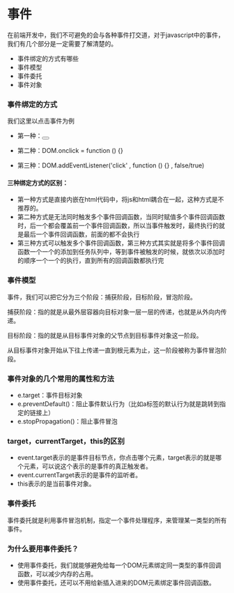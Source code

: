 # 事件
在前端开发中，我们不可避免的会与各种事件打交道，对于javascript中的事件，我们有几个部分是一定需要了解清楚的。

- 事件绑定的方式有哪些
- 事件模型
- 事件委托
- 事件对象

### 事件绑定的方式
我们这里以点击事件为例

- 第一种：<button onclick=”alert(1)”></button>

- 第二种：DOM.onclick = function () {}

- 第三种：DOM.addEventListener('click' , function () {} , false/true)

#### 三种绑定方式的区别：
- 第一种方式是直接内嵌在html代码中，将js和html耦合在一起，这种方式是不推荐的。
- 第二种方式是无法同时触发多个事件回调函数，当同时赋值多个事件回调函数时，后一个都会覆盖前一个事件回调函数，所以当事件触发时，最终执行的就是最后一个事件回调函数，前面的都不会执行
- 第三种方式可以触发多个事件回调函数，第三种方式其实就是将多个事件回调函数一个一个的添加到任务队列中，等到事件被触发的时候，就依次以添加时的顺序一个一个的执行，直到所有的回调函数都执行完


### 事件模型
事件，我们可以把它分为三个阶段：捕获阶段，目标阶段，冒泡阶段。

捕获阶段：指的就是从最外层容器向目标对象一层一层的传递，也就是从外向内传递。

目标阶段：指的就是从目标事件对象的父节点到目标事件对象这一阶段。

从目标事件对象开始从下往上传递一直到根元素为止，这一阶段被称为事件冒泡阶段。

### 事件对象的几个常用的属性和方法
- e.target：事件目标对象
- e.preventDefault()：阻止事件默认行为（比如a标签的默认行为就是跳转到指定的链接上）
- e.stopPropagation()：阻止事件冒泡

### target，currentTarget，this的区别
- event.target表示的是事件目标节点，你点击哪个元素，target表示的就是哪个元素，可以说这个表示的是事件的真正触发者。
- event.currentTarget表示的是事件的监听者。
- this表示的是当前事件对象。

### 事件委托
事件委托就是利用事件冒泡机制，指定一个事件处理程序，来管理某一类型的所有事件。
### 为什么要用事件委托？
- 使用事件委托，我们就能够避免给每一个DOM元素绑定同一类型的事件回调函数，可以减少内存的占用。
- 使用事件委托，还可以不用给新插入进来的DOM元素绑定事件回调函数。
